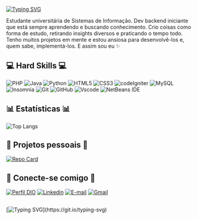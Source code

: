 [![Typing SVG](https://readme-typing-svg.demolab.com?font=Jersey+15&size=40&duration=3000&pause=500&color=2B96C5&center=true&random=false&width=435&lines=Desenvolvedora+backend;Camilla+S.+Reis;Bem-vindo+ao+meu+perfil+%F0%9F%98%8A)](https://git.io/typing-svg)

Estudante universitária de Sistemas de Informação. Dev backend iniciante que está sempre aprendendo e buscando conhecimento. Crio coisas como forma de estudo, retirando insights diversos e praticando o tempo todo. Tenho muitos projetos em mente e estou ansiosa para desenvolvê-los e, quem sabe, implementá-los. E assim sou eu ✨

##  💻 Hard Skills 💻
![PHP](https://img.shields.io/badge/PHP-777BB4?style=for-the-badge&logo=php&logoColor=white)
![Java](https://img.shields.io/badge/java-%23ED8B00.svg?style=for-the-badge&logo=openjdk&logoColor=white)
![Python](https://img.shields.io/badge/python-3670A0?style=for-the-badge&logo=python&logoColor=ffdd54)
![HTML5](https://img.shields.io/badge/html5-%23E34F26.svg?style=for-the-badge&logo=html5&logoColor=white)
![CSS3](https://img.shields.io/badge/css3-%231572B6.svg?style=for-the-badge&logo=css3&logoColor=white)
![codeIgniter](https://img.shields.io/badge/codeigniter-%23FF2D20.svg?style=for-the-badge&logo=codeigniter&logoColor=white)
![MySQL](https://img.shields.io/badge/MySQL-00000F?style=for-the-badge&logo=mysql&logoColor=white)
![Insomnia](https://img.shields.io/badge/Insomnia-black?style=for-the-badge&logo=insomnia&logoColor=5849BE)
![Git](https://img.shields.io/badge/GIT-E44C30?style=for-the-badge&logo=git&logoColor=white)
![GitHub](https://img.shields.io/badge/GIThub-191970?style=for-the-badge&logo=github&logoColor=white)
![Vscode](https://img.shields.io/badge/Vscode-007ACC?style=for-the-badge&logo=visual-studio-code&logoColor=white)
![NetBeans IDE](https://img.shields.io/badge/NetBeans-1B6AC6.svg?style=for-the-badge&logo=apache-netbeans-ide&logoColor=white)

## 📊 Estatísticas 📊

![Top Langs](https://github-readme-stats-git-masterrstaa-rickstaa.vercel.app/api/top-langs/?username=camilla-sr&layout=compact&bg_color=000&border_color=30A3DC&title_color=E94D5F&text_color=FFF)

## 🥽 Projetos pessoais 📜

[![Repo Card](https://github-readme-stats.vercel.app/api/pin/?username=camilla-sr&repo=joguinho-python&bg_color=000&border_color=30A3DC&show_icons=true&icon_color=30A3DC&title_color=E94D5F&text_color=FFF)](https://github.com/camilla-sr/joguinho-python)

## 📮 Conecte-se comigo 📮
[![Perfil DIO](https://img.shields.io/badge/-Meu%20Perfil%20na%20DIO-30A3DC?style=for-the-badge)](https://www.dio.me/users/camilla_s_r)
[![Linkedin](https://img.shields.io/badge/LinkedIn-0077B5?style=for-the-badge&logo=linkedin&logoColor=white)](https://www.linkedin.com/in/camilla-sreis/)
[![E-mail](https://img.shields.io/badge/-Email-000?style=for-the-badge&logo=microsoft-outlook&logoColor=efb810)](mailto:camilla_s.r@hotmail.com)
[![Gmail](https://img.shields.io/badge/Gmail-red?style=for-the-badge&logo=gmail&logoColor=white)](mailto:camilla.sreis2@gmail.com)

## 

[![Typing SVG](https://readme-typing-svg.demolab.com?font=Jersey+15&size=35&pause=400&color=2B96C5&center=true&random=false&width=435&lines=Que+venham+os+desafios!)](https://git.io/typing-svg)